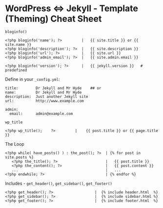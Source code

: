 # WordPress <=> Jekyll - Template (Theming) Cheat Sheet



`bloginfo()`

```
<?php bloginfo('name'); ?>         |   {{ site.title }} or {{ site.name }}
<?php bloginfo('description'); ?>  |   {{ site.description }}
<?php bloginfo('url'); ?>          |   {{ site.url }}
<?php bloginfo('admin_email'); ?>  |   {{ site.admin.email }}
```

```
<?php bloginfo('version'); ?>      |   {{ jekyll.version }}   # predefined
```


Define in your `_config.yml`:

```
title:        Dr Jekyll and Mr Hyde    ## or
name:         Dr Jekyll and Mr Hyde
description:  Just another Jekyll site
url:          http://www.example.com

admin:
  email:      admin@example.com
```


`wp_title`

```
<?php wp_title();    ?>         |    {{ post.title }} or {{ page.title }}
```


The Loop

```
<?php while( have_posts() ) : the_post(); ?>  | {% for post in site.posts %}
   <?php the_title(); ?>                      |   {{ post.title }}
   <?php the_content(); ?>                    |   {{ post.content }}
   ...                                        |   ...
<?php endwhile; ?>                            | {% endfor %}
```


Includes - `get_header()`, `get_sidebar()`, `get_footer()`

```
<?php get_header(); ?>                   |  {% include header.html  %}
<?php get_sidebar(); ?>                  |  {% include sidebar.html %}
<?php get_footer(); ?>                   |  {% include footer.html  %}
```
